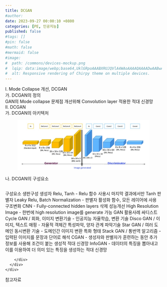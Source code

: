 ```yaml
---
title: DCGAN
#author: 
date: 2023-09-27 00:00:10 +0800
categories: [PE, 인공지능]
published: false
#tags: []
#pin: false
#math: false
#mermaid: false
#image:
#  path: /commons/devices-mockup.png
#  lqip: data:image/webp;base64,UklGRpoAAABXRUJQVlA4WAoAAAAQAAAADwAABwAAQUxQSDIAAAARL0AmbZurmr57yyIiqE8oiG0bejIYEQTgqiDA9vqnsUSI6H+oAERp2HZ65qP/VIAWAFZQOCBCAAAA8AEAnQEqEAAIAAVAfCWkAALp8sF8rgRgAP7o9FDvMCkMde9PK7euH5M1m6VWoDXf2FkP3BqV0ZYbO6NA/VFIAAAA
#  alt: Responsive rendering of Chirpy theme on multiple devices.
---
```


<div class="post-wrap">
  <div class="para">
    <div class="para-title">
      I. Mode Collapse 개선, DCGAN
    </div>
    <div class="para-cntnt">
      <div class="para">
        <div class="para-title">
          가. DCGAN의 정의
        </div>
        <div class="para-cntnt">
            GAN의 Mode collapse 문제점 개선위해 Convolution layer 적용한 적대 신경망
        </div>
      </div>
    </div>
  </div>
  
  <div class="para">
    <div class="para-title">
      II. DCGAN
    </div>
    <div class="para-cntnt">
      <div class="para">
        <div class="para-title">
          가. DCGAN의 아키텍처
        </div>
        <div class="para-cntnt">
          <figure class="post-figure">
            <img src="/assets/img/posts/DCGAN.png" alt="DCGAN">
<!--            <figcaption>Source: Unveiling the Metaverse: Exploring Emerging Trends, Multifaceted Perspectives, and Future Challenges</figcaption>-->
          </figure>
        </div>
      </div>
      <div class="para">
        <div class="para-title">
          나. DCGAN의 구성요소
        </div>
        <div class="para-cntnt">
          <table class="post-table">
          </table>
          구성요소 생판구성
  생성자
    Relu, Tanh - Relu 함수 사용시 마지막 결과에서만 Tanh
  판별자
    Leaky Relu, Batch Normalization - 판별자 활성화 함수, 모든 레이어에 사용
  구조변화
    CNN - Fully-connected hidden layers 삭제
  성능개선
    High Resolution Image - 한번에 high resolution image를 generate 가능
GAN 활용사례 싸디스트
  Cycle GAN / 회화, 이미지 변환기술 - 인공지능 자율학습, 변환 기술
  Disco GAN / 이미지, 텍스트 매핑 - 자율적 객체간 특성파악, 양자 관계 파악기술
  Star GAN / 여러 도메인 동시변환 기술 - 도메인간 이미지 변환 특화 형태
  Stack GAN / 통번역 알고리즘 - 입력된 이미지를 문장과 단어로 해석
CGAN - 생성자와 판별자가 훈련하는 동안 추가 정보를 사용해 조건이 붙는 생성적 적대 신경망
InfoGAN - 데이터의 특징을 뽑아내고 이를 이용하여 더 의미 있는 특징을 생성하는 적대 신경망

        </div>
      </div>
    </div>
  </div>

  <div class="refr-wrap">
    <div class="refr-title">
        참고자료
    </div>
    <ol class="refr-list">
    <!--    <li>(나현식, 최대선) <a target="_blank" href="https://scienceon.kisti.re.kr/commons/util/originalView.do?cn=JAKO202225948430499&oCn=JAKO202225948430499&dbt=JAKO&journal=NJOU00291864">메타버스 보안 위협 요소 및 대응 방안 검토</a></li>-->
    <!--    <li>(M. Uddin, S. Manickam, H. Ullah, M. Obaidat and A. Dandoush) <a target="_blank" href="https://ieeexplore.ieee.org/abstract/document/10138386">Unveiling the Metaverse: Exploring Emerging Trends, Multifaceted Perspectives, and Future Challenges</a></li>-->
    </ol>
  </div>
</div>
